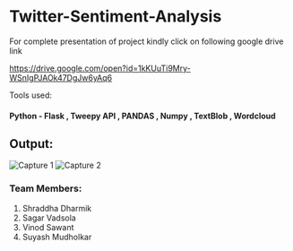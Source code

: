 # Twitter-Sentiment-Analysis

For complete presentation of project kindly click on following google drive link

https://drive.google.com/open?id=1kKUuTi9Mry-WSnIgPJAOk47DgJw6yAq6

Tools used:
#### Python - Flask , Tweepy API , PANDAS , Numpy , TextBlob , Wordcloud

## Output:
![Capture 1](https://user-images.githubusercontent.com/50289281/67629433-72229880-f89b-11e9-9503-308d8c2d1797.PNG)
![Capture 2](https://user-images.githubusercontent.com/50289281/67629434-72229880-f89b-11e9-8897-b00cb7e75759.PNG)


### Team Members:
1. Shraddha Dharmik
2. Sagar Vadsola
3. Vinod Sawant
4. Suyash Mudholkar
